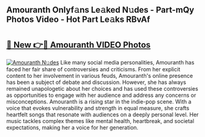 ## Amouranth Onlyf𝚊ns Le𝚊ked N𝚞des - Part-mQy Photos Video - Hot Part Le𝚊ks RBvAf

# <h2><a href="http://ac48218.deff.icu/?id=Amouranth">🔗 New 👉🔴 Amouranth VIDEO Photos</a></h2>

[![Amouranth N𝚞des](https://i.imgur.com/rIISA9y.gif)](http://ac48218.deff.icu/?id=Amouranth)
Like many social media personalities, Amouranth has faced her fair share of controversies and criticisms. From her explicit content to her involvement in various feuds, Amouranth's online presence has been a subject of debate and discussion. However, she has always remained unapologetic about her choices and has used these controversies as opportunities to engage with her audience and address any concerns or misconceptions. Amouranth is a rising star in the indie-pop scene. With a voice that evokes vulnerability and strength in equal measure, she crafts heartfelt songs that resonate with audiences on a deeply personal level. Her music tackles complex themes like mental health, heartbreak, and societal expectations, making her a voice for her generation.
